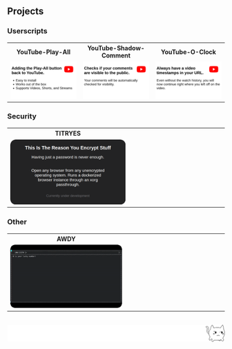 <!-- Generated File, do not edit -->
<!-- Yep, this README is completely over the top -->

<!--
## Who am I?

Wish, I knew...
-->

## Projects

### Userscripts

<table><tr><th width="10000">YouTube-Play-All</th><th width="10000">YouTube-Shadow-Comment</th><th width="10000">YouTube-O-Clock</th></tr><tr><td><div align="center">
    <a href="https://github.com/RobertWesner/YouTube-Play-All"><img src="/img/projects/userscripts/youtube/ytpa.png?1724345044" alt="Adding the Play-All button back to YouTube. - Easy to install - Works out of the box - Supports Videos, Shorts, and Streams"></a>
</div></td><td><div align="center">
    <a href="https://github.com/RobertWesner/YouTube-Shadow-Comment"><img src="/img/projects/userscripts/youtube/ytsc.png?1724345044" alt="Checks if your comments are visible to the public. - Your comments will be automatically checked for visibility."></a>
</div></td><td><div align="center">
    <a href="https://github.com/RobertWesner/YouTube-O-Clock"><img src="/img/projects/userscripts/youtube/ytoc.png?1724345044" alt="Always have a video timestamps in your URL. - Even without the watch history, you will now continue right where you left off on the video."></a>
</div></td></tr></table>

### Security

<table><tr><th width="10000">TITRYES</th><th width="10000"></th></tr><tr><td><div align="center">
    <a href="https://github.com/RobertWesner/titryes"><img src="/img/projects/security/titryes.png?1724345044" alt="main { - padding: .4em; - font-size: 1.4em; - background-color: #232324; - color: white; - text-align: center; - } - #icons { - position: absolute; - left: .2em; - top: 0; - bottom: 0; - display: flex; - flex-direction: column; - justify-content: center; - color: #838387; - } - #icons &gt; i:not(:last-child) { - margin-bottom: 1em; - } - small { - position: absolute; - bottom: 2em; - left: 0; - right: 0; - color: #727276; - } - This Is The Reason You Encrypt Stuff - Having just a password is never enough. - Open any browser from any unencrypted operating system. - Runs a dockerized browser instance through an xorg passthru. - Currently under development"></a>
</div></td></tr></table>

### Other


<table><tr><th width="10000">AWDY</th><th width="10000"></th></tr><tr><td><div align="center">
    <a href="https://github.com/RobertWesner/awdy"><img src="/img/projects/other/awdy_rounded.gif?1724345044" alt="Are We Done Yet? Spice up your PHP-scripts with progress-bars and more! "></a>
</div></td></tr></table>

<br>
<img src="/img/schmvs.png" alt="/ᐠ｡ꞈ｡ᐟ">